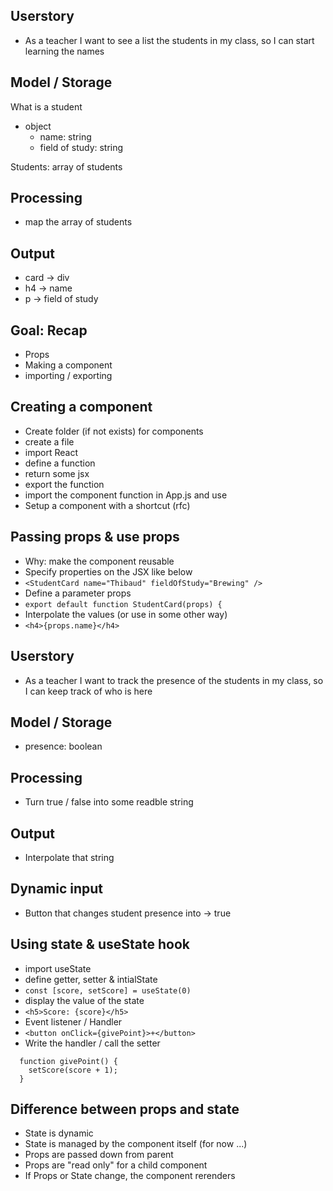 ## Userstory

- As a teacher I want to see a list the students in my class, so I can start learning the names

## Model / Storage

What is a student

- object
  - name: string
  - field of study: string

Students: array of students

## Processing

- map the array of students

## Output

- card -> div
- h4 -> name
- p -> field of study

## Goal: Recap

- Props
- Making a component
- importing / exporting

## Creating a component

- Create folder (if not exists) for components
- create a file
- import React
- define a function
- return some jsx
- export the function
- import the component function in App.js and use
- Setup a component with a shortcut (rfc)

## Passing props & use props

- Why: make the component reusable
- Specify properties on the JSX like below
- `<StudentCard name="Thibaud" fieldOfStudy="Brewing" />`
- Define a parameter props
- `export default function StudentCard(props) {`
- Interpolate the values (or use in some other way)
- `<h4>{props.name}</h4>`

## Userstory

- As a teacher I want to track the presence of the students in my class, so I can keep track of who is here

## Model / Storage

- presence: boolean

## Processing

- Turn true / false into some readble string

## Output

- Interpolate that string

## Dynamic input

- Button that changes student presence into -> true

## Using state & useState hook

- import useState
- define getter, setter & intialState
- `const [score, setScore] = useState(0)`
- display the value of the state
- `<h5>Score: {score}</h5>`
- Event listener / Handler
- `<button onClick={givePoint}>+</button>`
- Write the handler / call the setter

```jasvascript
  function givePoint() {
    setScore(score + 1);
  }
```

## Difference between props and state

- State is dynamic
- State is managed by the component itself (for now ...)
- Props are passed down from parent
- Props are "read only" for a child component
- If Props or State change, the component rerenders

